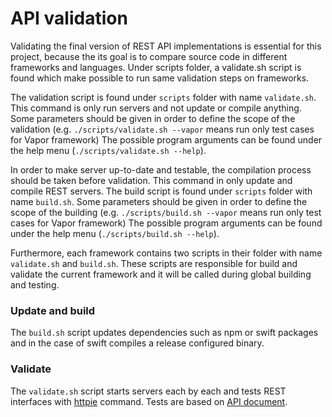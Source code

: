 # API validation

Validating the final version of REST API implementations is essential for this project, because the its goal is to compare source code in different frameworks and languages.
Under scripts folder, a validate.sh script is found which make possible to run same validation steps on frameworks.

The validation script is found under `scripts` folder with name `validate.sh`. This command is only run servers and not update or compile anything. Some parameters should be given in order to define the scope of the validation (e.g. `./scripts/validate.sh --vapor` means run only test cases for Vapor framework) The possible program arguments can be found under the help menu (`./scripts/validate.sh --help`).

In order to make server up-to-date and testable, the compilation process should be taken before validation. This command in only update and compile REST servers. The build script is found under `scripts` folder with name `build.sh`. Some parameters should be given in order to define the scope of the building (e.g. `./scripts/build.sh --vapor` means run only test cases for Vapor framework) The possible program arguments can be found under the help menu (`./scripts/build.sh --help`).

Furthermore, each framework contains two scripts in their folder with name `validate.sh` and `build.sh`. These scripts are responsible for build and validate the current framework and it will be called during global building and testing.


### Update and build

The `build.sh` script updates dependencies such as npm or swift packages and in the case of swift compiles a release configured binary.

### Validate

The `validate.sh` script starts servers each by each and tests REST interfaces with [httpie](https://httpie.org) command. Tests are based on [API document](api.md).
